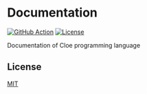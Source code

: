 # Documentation

[![GitHub Action](https://img.shields.io/github/workflow/status/cloe-lang/doc/test?style=flat-square)](https://github.com/cloe-lang/doc/actions)
[![License](https://img.shields.io/github/license/cloe-lang/doc.svg?style=flat-square)](LICENSE)

Documentation of Cloe programming language

## License

[MIT](LICENSE)
